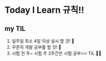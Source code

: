 # Today I Learn 규칙!!
## my TIL
1. 일주일 최소 4일 이상 실시 할 것! :whale:
2. 꾸준히 개발 공부를 할 것! 🐬
3. 시험 전 주~ 시험 주 2주간은 시험 공부🔥🔥 TIL 🙅‍♂️
